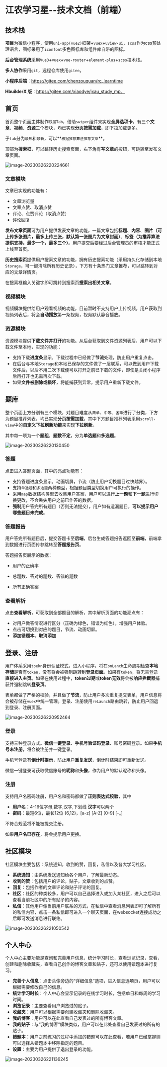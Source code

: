 # 江农学习星--技术文档（前端）

## 技术栈

**项目**为微信小程序，使用`uni-app(vue2)`框架+`vuex`+`uview-ui`，`scss`作为css预处理语言，图标采用了`iconfont`多色图标库和组件库自带的图标。

**后台管理系统**采用`Vue3`+`vuex`+`vue-router`+`element-plus`+`scss`技术栈。

**多人协作**采用`git`，远程仓库使用`gitee`。


**小程序后端**：https://gitee.com/chenzouquan/rc_learntime

**HbuilderX 版**：https://gitee.com/xiaodye/jxau_study_mp。



## 首页

首页整个页面主体制作`双层Tab`，借助`swiper`组件来实现**全屏选项卡**，有三个**文章**、**视频**、**资源**三个模块，均已实现**分页按需加载**，即下拉加载更多。



子`tab`分为`最热`和`最新`，可以**`根据推荐算法推荐文章`**。



顶部为**搜索框**，可以跳转历史搜索页面，右下角有**写文章**的按钮，可跳转至发布文章页面。

![image-20230326220224661](https://s2.loli.net/2023/03/26/fLE3vwFePYuS2Rb.png)

### 文章模块

文章已实现的功能有：

- 文章浏览量
- 文章点赞、取消点赞
- 评论、点赞评论（取消点赞）
- 评论回复

**发布文章页面**可为用户提供发表文章的功能，一篇文章包括**标题**、**内容**、**图片（可上传多张图片，最多上传三张，默认第一张图片为文章封面）**、**标签（为推荐算法提供支持，最少一个，最多三个）**。用户提交后要经过后台管理员的审核才能正式上线至首页。



**历史搜索页**提供用户搜索文章的功能，拥有历史搜索功能（采用持久化存储到本地`Storage`，可一键清除所有历史记录），下方有十条热门文章推荐，可以跳转到对应的文章详情页。



在搜索框输入关键字即可跳转到搜索页**搜索出相关文章**。

### 视频模块

视频模块提供给用户观看视频的功能，目前暂时不支持用户上传视频。用户获取到视频列表后，将会**自动播放**第一条视频，视频默认静音播放。

### 资源模块

资源模块提供**下载文件并打开**的功能。从后台获取到文件资源列表后，用户可以下载文件至本地，实现的功能：

- 支持下载**进度条**显示，下载过程中已经做了**节流**处理，防止用户重复点击。
- 在后台与本地`Storage`和本地已保存的文件做了一层联系，可以做到用户下载文件后，以后不用二次下载便可以打开之前已下载的文件，即使是关闭小程序后再打开也无需再次下载。
- 如果**文件被删除或损坏**，将能捕获到异常，提示用户重新下载文件。

## 题库

整个页面上方分别有三个模块，对题目难度从`简单`、`中等`、`困难`进行了分类，下方为题目推荐列表，均已实现**分页按需加载**，其中下方题目推荐列表采用`scroll-view`中的**自定义下拉刷新功能**来实现**下拉刷新**。



其中每一项为一个**题组**，**题数不定**，分为**单选题**和**多选题**。

![image-20230326220130450](https://s2.loli.net/2023/03/26/nfKmDy7bX9v8Ll6.png)

### 答题

点击进入答题页面，其中的亮点功能有：

- 支持答题进度条显示，动画切屏，节流（防止用户切换题目过快越界）。
- 支持`单选题`和`多选题`两种题型，根据题目类型切换用户可执行的操作。
- 采用`map`数据结构类型去收集用户答案，用户可以进行**上一题**和**下一题**进行切换更改，不会丢失用户之前已作答的数据。
- **强制**用户答完所有题目（否则无法提交），用户如有遗漏题目，**可以提示用户哪些题目未完成**。

### 答题报告

用户答完所有题目后，提交答题卡至**后端**，后台生成答题报告返回至**前端**，前端拿到数据进行页面传参跳转至**答题报告页**。

答题报告页展示的数据：

- 用户的正确率

- 总题数、答对的题数、答错的题数

- 所有正确答案

  

### 查看解析

点击**查看解析**，可获取到全部题目的解析，其中解析页面的功能亮点有：

- 对用户做答情况进行区分（正确为绿色，错误为红色），增强用户体验。
- 点击可切换到对应的题目，节流、动画切屏。
- **添加错题本、取消添加**

## 登录、注册

用户体系采用`toekn`身份认证模式，进入小程序，将在`onLanch`生命周期检查**本地存储**是否有`token`，没有将会被强制跳转到**登录页面**。如果有`token`，将无需登录**直接进入主页**。如果在使用过程中，**token过期**或**token无效**将会被**响应拦截器**捕获并强制跳转**登录页**。



表单都做了严格的校验，并且做了**节流**，防止用户多次重复提交表单，用户信息将会被存储在`vuex`中统一管理。登录、注册使用`reLaunch`路由跳转，防止用户回退到登录、注册页面。

![image-20230326220952464](https://s2.loli.net/2023/03/26/Az5nGQC4HytYflg.png)

### 登录

支持三种登录方式。**微信一键登录**、**手机号验证码登录**、账号密码登录。如果**手机号未注册**，将会被注册并一键登录。



手机号登录有**倒计时提示**，防止用户**重复发送**，倒计时结束即可重新发送。

微信一键登录可获取微信账号的**昵称**和**头像**，作为用户的默认昵称和头像。



### 注册

支持用户名密码注册，用户名和密码都做了**正则表达式校验**，其中

- **用户名**：4-16位字母,数字,汉字,下划线 **汉字**可以两个
- **密码**：最短6位，最长12位 {6,12}，[a-z]  [A-Z] [0-9] [-_]

不符合规范将不能被提交注册。



如果**用户名已存在**，将会提示用户更换。



## 社区模块

社区模块主要包括：系统通知，收到的赞，回复，私信以及各大学习社区。

- **系统通知**：由系统发送通知给各个用户，了解最新动态。
- **收到的赞**：包括用户的评论，贴子，文章收到的点赞。
- **回复**：包括作者的文章评论和贴子评论的回复。
- **社区**：社区的种类较多，用户可以自己选择进入或加入某社区，进入之后可以查看当前社区中的所有贴子的内容。
- **私信**：其他用户像当前用户联系的方式，在私信中查看消息列表即可了解所有的私信内容，点击一条私信即可进入一个聊天页面，在websocket连接成功之后即可发送消息进行联络。

![image-20230326221050542](https://s2.loli.net/2023/03/26/WPI5BwGHELFtU3A.png)


## 个人中心

个人中心主要功能是查询和完善用户信息，统计学习时长，查看浏览记录，查看，创建和删除收藏夹，查看自己创作的博客文章和贴子，还可以使用错题本进行复习。

- **完善个人信息**：点击头像旁边的“详细信息”选项，进入信息选项页，用户可以根据需要修改自己的信息。
- **统计学习时长**：个人中心会显示记录的在线学习时长，包括单日和每周的学习时间。
- **浏览记录**：主要查看用户浏览过的贴子。
- **收藏夹**：用户可以根据需要创建收藏夹和删除收藏夹。
- **我的博客**：用户可以在此查看自己发表过的所有博客文章。
- **我的贴子**：与“我的博客”模块类似，用户可以在此处查看自己发表过的所有的贴子。
- **错题本**：用户之前练习的过程中添加的错题可以在此查看，若用户已经掌握则可以选择从错题本中移除指定的题目。
- **设置**：主要为用户提供了退出登录的功能。

![image-20230326221136245](https://s2.loli.net/2023/03/26/TZgp4QEkOjFhSJb.png)
